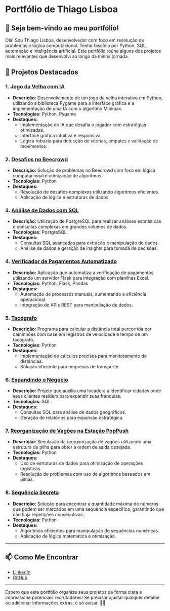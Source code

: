 # Portfólio de Thiago Lisboa

## 👋 Seja bem-vindo ao meu portfólio!
Olá! Sou Thiago Lisboa, desenvolvedor com foco em resolução de problemas e lógica computacional. Tenho fascínio por Python, SQL, automação e inteligência artificial. Este portfólio reúne alguns dos projetos mais relevantes que desenvolvi ao longo da minha jornada.

## 🚀 Projetos Destacados

### 1. [Jogo da Velha com IA](https://github.com/lisboatm/jogo_da_velha_ia)
- **Descrição:** Desenvolvimento de um jogo da velha interativo em Python, utilizando a biblioteca Pygame para a interface gráfica e a implementação de uma IA com o algoritmo Minimax.
- **Tecnologias:** Python, Pygame
- **Destaques:**
  - Implementação de IA que desafia o jogador com estratégias otimizadas.
  - Interface gráfica intuitiva e responsiva.
  - Lógica robusta para detecção de vitórias, empates e validação de movimentos.

### 2. [Desafios no Beecrowd](https://github.com/lisboatm/desafios_beecrowd)
- **Descrição:** Solução de problemas no Beecrowd com foco em lógica computacional e otimização de algoritmos.
- **Tecnologias:** Python
- **Destaques:**
  - Resolução de desafios complexos utilizando algoritmos eficientes.
  - Aplicação de lógica e estruturas de dados.

### 3. [Análise de Dados com SQL](https://github.com/lisboatm/analise_dados_sql)
- **Descrição:** Utilização de PostgreSQL para realizar análises estatísticas e consultas complexas em grandes volumes de dados.
- **Tecnologias:** PostgreSQL
- **Destaques:**
  - Consultas SQL avançadas para extração e manipulação de dados.
  - Análise de dados e geração de insights para tomada de decisões.

### 4. [Verificador de Pagamentos Automatizado](https://github.com/lisboatm/verificador_de_pagamentos)
- **Descrição:** Aplicação que automatiza a verificação de pagamentos utilizando um servidor Flask para integração com planilhas Excel.
- **Tecnologias:** Python, Flask, Pandas
- **Destaques:**
  - Automação de processos manuais, aumentando a eficiência operacional.
  - Integração de APIs REST para manipulação de dados.

### 5. [Tacógrafo](https://github.com/lisboatm/tacografo)
- **Descrição:** Programa para calcular a distância total percorrida por caminhões com base em registros de velocidade e tempo de um tacógrafo.
- **Tecnologias:** Python
- **Destaques:**
  - Implementação de cálculos precisos para monitoramento de distâncias.
  - Solução eficiente para empresas de transporte.

### 6. [Expandindo o Negócio](https://github.com/lisboatm/expandindo_negocio)
- **Descrição:** Projeto que auxilia uma locadora a identificar cidades onde seus clientes residem para expandir suas franquias.
- **Tecnologias:** SQL
- **Destaques:**
  - Consultas SQL para análise de dados geográficos.
  - Geração de relatórios para expansão estratégica.

### 7. [Reorganização de Vagões na Estação PopPush](https://github.com/lisboatm/reorganizacao_vagoes)
- **Descrição:** Simulação da reorganização de vagões utilizando uma estrutura de pilha para obter a ordem de saída desejada.
- **Tecnologias:** Python
- **Destaques:**
  - Uso de estruturas de dados para otimização de operações logísticas.
  - Resolução de problemas com uso de algoritmos baseados em pilhas.

### 8. [Sequência Secreta](https://github.com/lisboatm/sequencia_secreta)
- **Descrição:** Solução para encontrar a quantidade máxima de números que podem ser marcados em uma sequência específica, garantindo que não haja repetições consecutivas.
- **Tecnologias:** Python
- **Destaques:**
  - Algoritmos eficientes para manipulação de sequências numéricas.
  - Aplicação de lógica matemática e otimização.

---

## 📫 Como Me Encontrar
- [LinkedIn](https://www.linkedin.com/in/thiago-lisboa)
- [GitHub](https://github.com/lisboatm)

---

Espero que este portfólio organize seus projetos de forma clara e impressione potenciais recrutadores! Se precisar ajustar qualquer detalhe ou adicionar informações extras, é só avisar. 🚀😊
